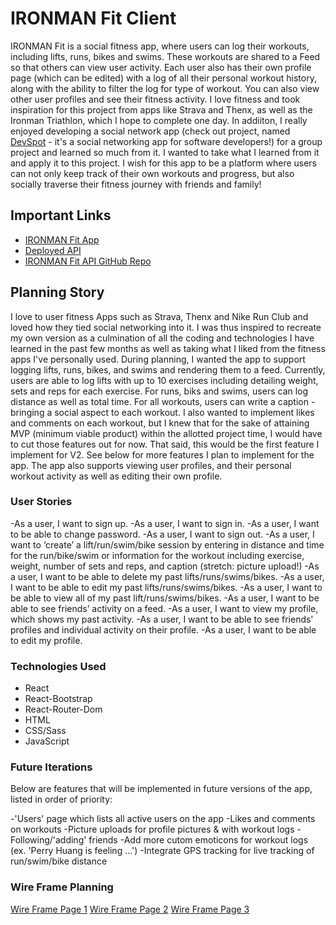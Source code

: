 # IRONMAN Fit Client

IRONMAN Fit is a social fitness app, where users can log their workouts, including lifts, runs, bikes and swims. These workouts are shared to a Feed so that others can view user activity. Each user also has their own profile page (which can be edited) with a log of all their personal workout history, along with the ability to filter the log for type of workout. You can also view other user profiles and see their fitness activity. I love fitness and took inspiration for this project from apps like Strava and Thenx, as well as the Ironman Triathlon, which I hope to complete one day. In addiiton, I really enjoyed developing a social network app (check out project, named [DevSpot](https://github.com/Team-StuckOverflow/devspot-client) - it's a social networking app for software developers!) for a group project and learned so much from it. I wanted to take what I learned from it and apply it to this project. I wish for this app to be a platform where users can not only keep track of their own workouts and progress, but also socially traverse their fitness journey with friends and family!

## Important Links

- [IRONMAN Fit App]( )
- [Deployed API]( )
- [IRONMAN Fit API GitHub Repo]( )

## Planning Story

I love to user fitness Apps such as Strava, Thenx and Nike Run Club and loved how they tied social networking into it. I was thus inspired to recreate my own version as a culmination of all the coding and technologies I have learned in the past few months as well as taking what I liked from the fitness apps I've personally used. During planning, I wanted the app to support logging lifts, runs, bikes, and swims and rendering them to a feed. Currently, users are able to log lifts with up to 10 exercises including detailing weight, sets and reps for each exercise. For runs, biks and swims, users can log distance as well as total time. For all workouts, users can write a caption - bringing a social aspect to each workout. I also wanted to implement likes and comments on each workout, but I knew that for the sake of attaining MVP (minimum viable product) within the allotted project time, I would have to cut those features out for now. That said, this would be the first feature I implement for V2. See below for more features I plan to implement for the app. The app also supports viewing user profiles, and their personal workout activity as well as editing their own profile.

### User Stories

-As a user, I want to sign up.
-As a user, I want to sign in.
-As a user, I want to be able to change password.
-As a user, I want to sign out.
-As a user, I want to ‘create’ a lift/run/swim/bike session by entering in distance and time for the run/bike/swim or information for the workout including exercise, weight, number of sets and reps, and caption (stretch: picture upload!)
-As a user, I want to be able to delete my past lifts/runs/swims/bikes.
-As a user, I want to be able to edit my past lifts/runs/swims/bikes.
-As a user, I want to be able to view all of my past lift/runs/swims/bikes.
-As a user, I want to be able to see friends’ activity on a feed.
-As a user, I want to view my profile, which shows my past activity.
-As a user, I want to be able to see friends' profiles and individual activity on their profile.
-As a user, I want to be able to edit my profile.

### Technologies Used

- React
- React-Bootstrap
- React-Router-Dom
- HTML
- CSS/Sass
- JavaScript

### Future Iterations

Below are features that will be implemented in future versions of the app, listed in order of priority:

-'Users' page which lists all active users on the app
-Likes and comments on workouts
-Picture uploads for profile pictures & with workout logs
-Following/'adding' friends
-Add more cutom emoticons for workout logs (ex. 'Perry Huang is feeling ...')
-Integrate GPS tracking for live tracking of run/swim/bike distance

### Wire Frame Planning
[Wire Frame Page 1](https://i.imgur.com/oAGVvb3.jpg)
[Wire Frame Page 2](https://i.imgur.com/AUamDuZ.jpg)
[Wire Frame Page 3](https://i.imgur.com/9WDWQny.jpg)
